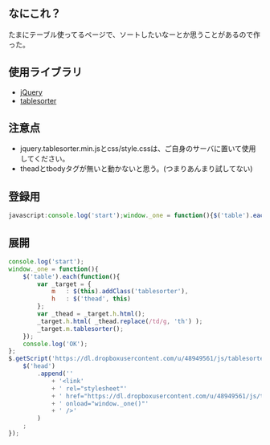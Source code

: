 ## なにこれ？
たまにテーブル使ってるページで、ソートしたいなーとか思うことがあるので作った。  

## 使用ライブラリ
- [jQuery](http://jquery.com/)
- [tablesorter](http://tablesorter.com/docs/)

## 注意点
- jquery.tablesorter.min.jsとcss/style.cssは、ご自身のサーバに置いて使用してください。
- theadとtbodyタグが無いと動かないと思う。(つまりあんまり試してない)

## 登録用
```javascript
javascript:console.log('start');window._one = function(){$('table').each(function(){var _target = {m:$(this).addClass('tablesorter'), h:$('thead', this)};var _thead = _target.h.html();_target.h.html( _thead.replace(/td/g, 'th') );_target.m.tablesorter();});console.log('OK');};$.getScript('https://dl.dropboxusercontent.com/u/48949561/js/tablesorter/jquery.tablesorter.min.js', function(){$('head').append('<link rel="stylesheet" href="https://dl.dropboxusercontent.com/u/48949561/js/tablesorter/css/style.css" onload="window._one()" />');});
```

## 展開
```javascript
console.log('start');
window._one = function(){
	$('table').each(function(){
		var _target = {
			m	: $(this).addClass('tablesorter'),
			h	: $('thead', this)
		};
		var _thead = _target.h.html();
		_target.h.html( _thead.replace(/td/g, 'th') );
		_target.m.tablesorter();
	});
	console.log('OK');
};
$.getScript('https://dl.dropboxusercontent.com/u/48949561/js/tablesorter/jquery.tablesorter.min.js', function(){
	$('head')
		.append(''
			+ '<link'
			+ ' rel="stylesheet"'
			+ ' href="https://dl.dropboxusercontent.com/u/48949561/js/tablesorter/css/style.css"'
			+ ' onload="window._one()"'
			+ ' />'
		)
	;
});
```
